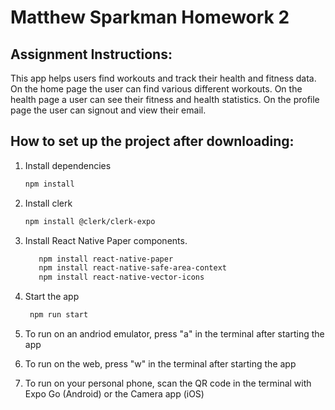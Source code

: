 # Matthew Sparkman Homework 2

## Assignment Instructions:

This app helps users find workouts and track their health and fitness data. 
On the home page the user can find various different workouts. 
On the health page a user can see their fitness and health statistics. 
On the profile page the user can signout and view their email.

## How to set up the project after downloading:

1. Install dependencies

   ```bash
   npm install
   ```

2. Install clerk
   ```bash
   npm install @clerk/clerk-expo
   ```

3. Install React Native Paper components.

   ```bash
      npm install react-native-paper
      npm install react-native-safe-area-context
      npm install react-native-vector-icons
   ```

4. Start the app

   ```bash
    npm run start
   ```

5. To run on an andriod emulator, press "a" in the terminal after starting the app

6. To run on the web, press "w" in the terminal after starting the app

7. To run on your personal phone, scan the QR code in the terminal with Expo Go (Android) or the Camera app (iOS)

